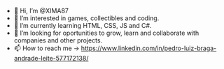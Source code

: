 - 👋 Hi, I’m @XIMA87
- 👀 I’m interested in games, collectibles and coding.
- 🌱 I’m currently learning HTML, CSS, JS and C#.
- 💞️ I’m looking for oportunities to grow, learn and collaborate with companies and other projects.
- 📫 How to reach me -> https://www.linkedin.com/in/pedro-luiz-braga-andrade-leite-577172138/
